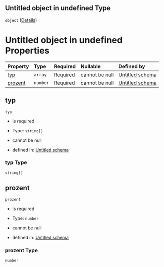 ## Untitled object in undefined Type

`object` ([Details](abschlag.md))

# Untitled object in undefined Properties

| Property            | Type     | Required | Nullable       | Defined by                                                                                                                                                          |
| :------------------ | :------- | :------- | :------------- | :------------------------------------------------------------------------------------------------------------------------------------------------------------------ |
| [typ](#typ)         | `array`  | Required | cannot be null | [Untitled schema](abschlagtyp.md "https://raw.githubusercontent.com/conuti-gmbh/bo4e/main/schemas/v1/enum/AbschlagTyp.schema.json#/properties/typ")                 |
| [prozent](#prozent) | `number` | Required | cannot be null | [Untitled schema](abschlag-properties-prozent.md "https://raw.githubusercontent.com/conuti-gmbh/bo4e/main/schemas/v1/com/Abschlag.schema.json#/properties/prozent") |

## typ



`typ`

*   is required

*   Type: `string[]`

*   cannot be null

*   defined in: [Untitled schema](abschlagtyp.md "https://raw.githubusercontent.com/conuti-gmbh/bo4e/main/schemas/v1/enum/AbschlagTyp.schema.json#/properties/typ")

### typ Type

`string[]`

## prozent



`prozent`

*   is required

*   Type: `number`

*   cannot be null

*   defined in: [Untitled schema](abschlag-properties-prozent.md "https://raw.githubusercontent.com/conuti-gmbh/bo4e/main/schemas/v1/com/Abschlag.schema.json#/properties/prozent")

### prozent Type

`number`
